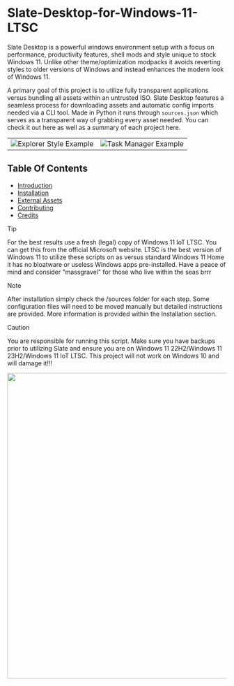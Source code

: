# Slate-Desktop-for-Windows-11-LTSC

Slate Desktop is a powerful windows environment setup with a focus on performance, productivity features, shell mods and style unique to stock Windows 11. Unlike other theme/optimization modpacks it avoids reverting styles to older versions of Windows and instead enhances the modern look of Windows 11. 

A primary goal of this project is to utilize fully transparent applications versus bundling all assets within an untrusted ISO.
Slate Desktop features a seamless process for downloading assets and automatic config imports needed via a CLI tool. Made in Python it runs through `sources.json` which serves as a transparent way of grabbing every asset needed. You can check it out here as well as a summary of each project here.

<table>
  <tr>
    <td>
      <img src="https://raw.githubusercontent.com/QuiteAFancyEmerald/Slate-for-Windows-11/main/img/style-example.png" alt="Explorer Style Example" />
    </td>
    <td>
      <img src="https://raw.githubusercontent.com/QuiteAFancyEmerald/Slate-for-Windows-11/main/img/task-manager.png" alt="Task Manager Example" />
    </td>
  </tr>
</table>

## Table Of Contents

* [Introduction](#introduction)
* [Installation](#installation)
* [External Assets](#external-assets)
* [Contributing](#contributing)
* [Credits](#credits)

> [!TIP]
> For the best results use a fresh (legal) copy of Windows 11 IoT LTSC. You can get this from the official Microsoft website. LTSC is the best version of Windows 11 to utilize these scripts on as versus standard Windows 11 Home it has no bloatware or useless Windows apps pre-installed. Have a peace of mind and consider "massgravel" for those who live within the seas brrr

> [!NOTE]
> After installation simply check the /sources folder for each step. Some configuration files will need to be moved manually but detailed instructions are provided. More information is provided within the Installation section. 

> [!CAUTION]
> You are responsible for running this script. Make sure you have backups prior to utilizing Slate and ensure you are on Windows 11 22H2/Windows 11 23H2/Windows 11 IoT LTSC. This project will not work on Windows 10 and will damage it!!!

<img width="700px;" src="https://raw.githubusercontent.com/QuiteAFancyEmerald/Slate-for-Windows-11/main/img/preview.png"></img>